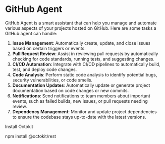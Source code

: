 # GitHub Agent

GitHub Agent is a smart assistant that can help you manage and automate various aspects of your projects hosted on GitHub. Here are some tasks a GitHub agent can handle:

1. **Issue Management**: Automatically create, update, and close issues based on certain triggers or events.
2. **Pull Request Review**: Assist in reviewing pull requests by automatically checking for code standards, running tests, and suggesting changes.
3. **CI/CD Automation**: Integrate with CI/CD pipelines to automatically build, test, and deploy code changes.
4. **Code Analysis**: Perform static code analysis to identify potential bugs, security vulnerabilities, or code smells.
5. **Documentation Updates**: Automatically update or generate project documentation based on code changes or new commits.
6. **Notifications**: Send notifications to team members about important events, such as failed builds, new issues, or pull requests needing review.
7. **Dependency Management**: Monitor and update project dependencies to ensure the codebase stays up-to-date with the latest versions.

Install Octokit

npm install @octokit/rest
